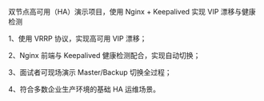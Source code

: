 双节点高可用（HA）演示项目，使用 Nginx + Keepalived 实现 VIP 漂移与健康检测

1、使用 VRRP 协议，实现高可用 VIP 漂移；

2、Nginx 前端与 Keepalived 健康检测配合，实现自动切换；

3、面试者可现场演示 Master/Backup 切换全过程；

4、符合多数企业生产环境的基础 HA 运维场景。